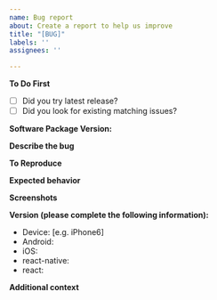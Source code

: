```yaml
---
name: Bug report
about: Create a report to help us improve
title: "[BUG]"
labels: ''
assignees: ''

---
```


**To Do First**
- [ ] Did you try latest release?
- [ ] Did you look for existing matching issues?

**Software Package Version:**

**Describe the bug**
<!--A clear and concise description of what the bug is.-->

**To Reproduce**
<!--Steps to reproduce the behavior:
1. Go to '...'
2. Click on '....'
3. Scroll down to '....'
4. See error-->

**Expected behavior**
<!--A clear and concise description of what you expected to happen.-->

**Screenshots**
<!--If applicable, add screenshots to help explain your problem.-->

**Version (please complete the following information):**
 - Device: [e.g. iPhone6]
 - Android:
 - iOS:
 - react-native:
 - react:

**Additional context**
<!--Add any other context about the problem here.-->
